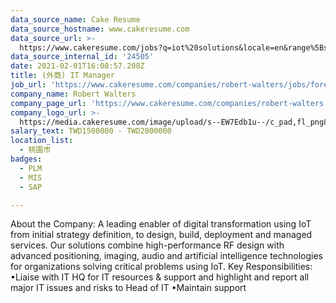 ```yaml
---
data_source_name: Cake Resume
data_source_hostname: www.cakeresume.com
data_source_url: >-
  https://www.cakeresume.com/jobs?q=iot%20solutions&locale=en&range%5Bsalary_range%5D%5Bmin%5D=1000000
data_source_internal_id: '24505'
date: 2021-02-01T16:08:57.208Z
title: (外商) IT Manager
job_url: 'https://www.cakeresume.com/companies/robert-walters/jobs/foreign-it-manager'
company_name: Robert Walters
company_page_url: 'https://www.cakeresume.com/companies/robert-walters'
company_logo_url: >-
  https://media.cakeresume.com/image/upload/s--EW7Edb1u--/c_pad,fl_png8,h_200,w_200/v1600053194/xc6aglyvacjd8nwbof70.png
salary_text: TWD1500000 - TWD2000000
location_list:
  - 桃園市
badges:
  - PLM
  - MIS
  - SAP

---
```


About the Company: A leading enabler of digital transformation using IoT from initial strategy definition, to design, build, deployment and managed services. Our solutions combine high-performance RF design with advanced positioning, imaging, audio and artificial intelligence technologies for organizations solving critical problems using IoT. Key Responsibilities: •Liaise with IT HQ for IT resources & support and highlight and report all major IT issues and risks to Head of IT •Maintain support 
